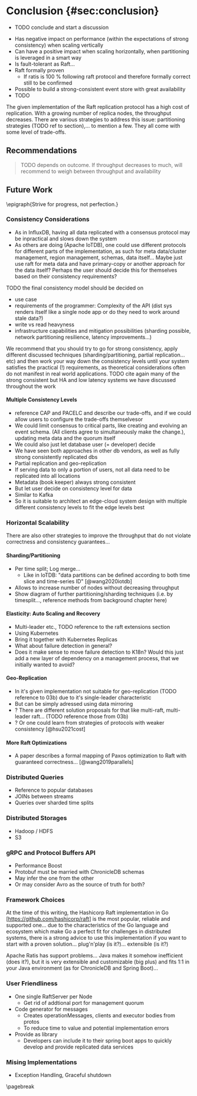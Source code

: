 # Conclusion {#sec:conclusion}

- TODO conclude and start a discussion

<!-- Style in this way:

This paper presented UNISTORE, the first fault-tolerant and
scalable data store that combines causal and strong consistency. UNISTORE carefully integrates state-of-the-art scalable
protocols and extends them in nontrivial ways. To maintain
liveness despite data center failures, unlike previous work,
UNISTORE commits a strong transaction only when all its
causal dependencies are uniform. Our results show that UNISTORE combines causal and strong consistency effectively:
3.7× lower latency on average than a strongly consistent system with 1.2ms latency on average for causal transactions. We
expect that the key ideas in UNISTORE will pave the way for
practical systems that combine causal and strong consistency
 -->

 
<!--
Also write a discussion:
Interpretations: what do the results mean?
Implications: why do the results matter?
Limitations: what can’t the results tell us?
Recommendations: what practical actions or scientific studies should follow?


Summarise your key findings
Start this chapter by reiterating your problem statement and research questions and concisely summarising your major findings. Don’t just repeat all the data you have already reported – aim for a clear statement of the overall result that directly answers your main research question. This should be no more than one paragraph.

Examples
The results indicate that…
The study demonstrates a correlation between…
The analysis confirms…
The data suggests that…

https://www.scribbr.co.uk/thesis-dissertation/discussion/
https://www.scribbr.co.uk/thesis-dissertation/conclusion/
-->

- Has negative impact on performance (within the expectations of strong consistency) when scaling vertically
- Can have a positive impact when scaling horizontally, when partitioning is leveraged in a smart way
- Is fault-tolerant as Raft...
- Raft formally proven
    - If ratis is 100 % following raft protocol and therefore formally correct still to be confirmed
- Possible to build a strong-consistent event store with great availability
- TODO



The given implementation of the Raft replication protocol has a high cost of replication. With a growing number of replica nodes, the throughput decreases. There are various strategies to address this issue: partitioning strategies (TODO ref to section),... to mention a few. They all come with some level of trade-offs.

## Recommendations

> TODO depends on outcome. If throughput decreases to much, will recommend to weigh between throughput and availability

## Future Work

\epigraph{Strive for progress, not perfection.}


### Consistency Considerations

- As in InfluxDB, having all data replicated with a consensus protocol may be inpractical and slows down the system
- As others are doing (Apache IoTDB), one could use different protocols for different parts of the implementation, as such for meta data/cluster management, region management, schemas, data itself... Maybe just use raft for meta data and have primary-copy or another approach for the data itself? Perhaps the user should decide this for themselves based on their consistency requirements?

TODO the final consistency model should be decided on
- use case
- requirements of the programmer: Complexity of the API (dist sys renders itself like a single node app or do they need to work around stale data?)
- write vs read heavyness
- infrastructure capabilities and mitigation possibilities (sharding possible, network partitioning resilience, latency improvements...)

We recommend that you should try to go for strong consistency, apply different discussed techniques (sharding/partitioning, partial replication... etc) and then work your way down the consistency levels until your system satisfies the practical (!) requirements, as theoretical considerations often do not manifest in real world applications. TODO cite again many of the strong consistent but HA and low latency systems we have discussed throughout the work

#### Multiple Consistency Levels

- reference CAP and PACELC and describe our trade-offs, and if we could allow users to configure the trade-offs themselvesor 
- We could limit consensus to critical parts, like creating and evolving an event schema. (All clients agree to simultaneously make the change.), updating meta data and the quorum itself
- We could also just let database user (= developer) decide
- We have seen both approaches in other db vendors, as well as fully strong consistently replicated dbs
- Partial replication and geo-replication
- If serving data to only a portion of users, not all data need to be replicated into all locations
- Metadata (book keeper) always strong consistent
- But let user decide on consistency level for data
- Similar to Kafka
- So it is suitable to architect an edge-cloud system design with multiple different consistency levels to fit the edge levels best 


<!-- TODO CRDTs do not seem to be suitable. Redis say they can be used for Multi-region IoT data ingest, but I think this will slow the event store down too much by idempotency and so on. But what about SECROs?
And: Can't we transform the whole ChronicleDB TAB+ tree into a CRDT like with causal trees? http://archagon.net/blog/2018/03/24/data-laced-with-history/#causal-trees-in-depth Can we make all operations idempotent and commutative? 
---
It could also be considered to implement the event store as an CRDT instead of applying consensus, limiting its consistency to strong eventual consistency. This implementation would be feasible to be used on the edge in edge-cloud networks, beeing able to ingest high volumes of events while providing high availability, while feeding them into a central cluster and merging them. But in this case, the overall performance of the event store will be compromised, as this requires out-of-order merging. Efficient merging strategies need to be discovered to allow for such a CRDT implementation.
-->

### Horizontal Scalability

There are also other strategies to improve the throughput that do not violate correctness and consistency guarantees...

#### Sharding/Partitioning

- Per time split; Log merge... 
    - Like in IoTDB: "data partitions can be defined according to both time slice and time-series ID" [@wang2020iotdb]
- Allows to increase number of nodes without decreasing throughput
- Show diagram of further partitioning/sharding techniques (i.e. by timesplit..., reference methods from background chapter here)

#### Elasticity: Auto Scaling and Recovery

- Multi-leader etc., TODO reference to the raft extensions section
- Using Kubernetes
- Bring it together with Kubernetes Replicas
- What about failure detection in general?
- Does it make sense to move failure detection to K18n? Would this just add a new layer of dependency on a management process, that we initially wanted to avoid?

#### Geo-Replication

- In it's given implementation not suitable for geo-replication (TODO reference to 03b) due to it's single-leader characteristic
- But can be simply adressed using data mirroring 
- ? There are different solution proposals for that like multi-raft, multi-leader raft... (TODO reference those from 03b)
- ? Or one could learn from strategies of protocols with weaker consistency [@hsu2021cost] 

#### More Raft Optimizations

- A paper describes a formal mapping of Paxos optimization to Raft with guaranteed correctness... [@wang2019parallels]

### Distributed Queries

- Reference to popular databases
- JOINs between streams
- Queries over sharded time splits

### Distributed Storages

- Hadoop / HDFS
- S3

### gRPC and Protocol Buffers API

- Performance Boost
- Protobuf must be married with ChronicleDB schemas
- May infer the one from the other
- Or may consider Avro as the source of truth for both?

### Framework Choices

At the time of this writing, the Hashicorp Raft implementation in Go [https://github.com/hashicorp/raft] is the most popular, reliable and supported one... due to the characteristics of the Go language and ecosystem which make Go a perfect fit for challenges in distributed systems, there is a strong advice to use this implementation if you want to start with a proven solution... plug'n'play (is it?)... extensible (is it?)

Apache Ratis has support problems... Java makes it somehow inefficient (does it?), but it is very extensible and customizable (big plus) and fits 1:1 in your Java environment (as for ChronicleDB and Spring Boot)...

### User Friendliness

- One single RaftServer per Node
    - Get rid of addtional port for management quorum
- Code generator for messages
    - Creates operationMessages, clients and executor bodies from protos
    - To reduce time to value and potential implementation errors
- Provide as library
    - Developers can include it to their spring boot apps to quickly develop and provide replicated data services

### Mising Implementations

- Exception Handling, Graceful shutdown

\pagebreak
